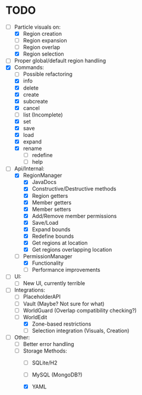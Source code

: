 # TODO

- [ ] Particle visuals on:
    - [x] Region creation
    - [ ] Region expansion
    - [ ] Region overlap
    - [x] Region selection
- [ ] Proper global/default region handling
- [x] Commands:
    - [ ] Possible refactoring
    - [x] info
    - [x] delete
    - [x] create
    - [x] subcreate
    - [x] cancel
    - [ ] list (Incomplete)
    - [x] set
    - [x] save
    - [x] load
    - [x] expand
  - [x] rename
    - [ ] redefine
    - [ ] help
- [ ]  Api/Internal:
    - [x] RegionManager
        - [x] JavaDocs
        - [x] Constructive/Destructive methods
        - [x] Region getters
        - [x] Member getters
        - [x] Member setters
        - [x] Add/Remove member permissions
        - [x] Save/Load
        - [x] Expand bounds
        - [x] Redefine bounds
        - [x] Get regions at location
        - [x] Get regions overlapping location
    - [ ] PermissionManager
        - [x] Functionality
        - [ ] Performance improvements
- [ ]  UI:
    - [ ] New UI, currently terrible
- [ ] Integrations:
    - [ ] PlaceholderAPI
    - [ ] Vault (Maybe? Not sure for what)
    - [ ] WorldGuard (Overlap compatibility checking?)
  - [ ] WorldEdit
      - [x] Zone-based restrictions
      - [ ] Selection integration (Visuals, Creation)
- [ ]  Other:
    - [ ] Better error handling
    - [ ] Storage Methods:
        - [ ] SQLite/H2
        - [ ] MySQL (MongoDB?)
        - [x] YAML

